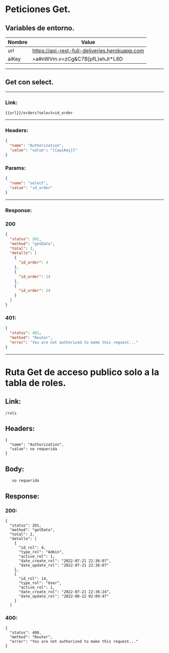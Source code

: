# Peticiones Get.
## Variables de entorno.

| Nombre               | Value                                                   |
|----------------------|---------------------------------------------------------|
|  url                 |  https://api-rest-full-deliveries.herokuapp.com         |
|  aiKey               |  +a#nWVm.v=zCg&C7B[pfL)ehJt*L8D                         |

---

## Get con select.
---
### Link:
```link
{{url}}/orders?select=id_order
```
---
### Headers:
```json
{
  "name": "Authorization",
  "value": "value": "{{apiKey}}"
}
```
### Params:
```json
{
  "name": "select",
  "value": "id_order"
}
```
---
### Response:

### 200
```json
{
  "status": 201,
  "method": "getData",
  "total": 3,
  "detalle": [
    {
      "id_order": 4
    },
    {
      "id_order": 14
    },
    {
      "id_order": 24
    }
  ]
}
```
### 401:
```json
{
  "status": 401,
  "method": "Router",
  "error": "You are not authorized to make this request..."
}
```
---
# Ruta Get de acceso publico solo a la tabla de roles.
## Link:
```
/rols
```
## Headers:
```
{
  "name": "Authorization",
  "value": no requerida
}
```
## Body:
```
   no requerido
```
## Response:
### 200:
```
{
  "status": 201,
  "method": "getData",
  "total": 2,
  "detalle": [
    {
      "id_rol": 4,
      "type_rol": "Admin",
      "active_rol": 1,
      "date_create_rol": "2022-07-21 22:36:07",
      "date_update_rol": "2022-07-21 22:36:07"
    },
    {
      "id_rol": 14,
      "type_rol": "User",
      "active_rol": 1,
      "date_create_rol": "2022-07-21 22:36:24",
      "date_update_rol": "2022-08-22 02:09:47"
    }
  ]
```
### 400:
```
{
  "status": 400,
  "method": "Router",
  "error": "You are not authorized to make this request..."
}
```
